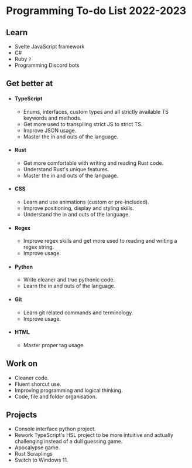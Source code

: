 # Programming To-do List 2022-2023

## Learn

- Svelte JavaScript framework
- C#
- Ruby `?`
- Programming Discord bots

## Get better at

- #### TypeScript
    - Enums, interfaces, custom types and all strictly available TS keywords and methods.
    - Get more used to transpiling strict JS to strict TS.
    - Improve JSON usage.
    - Master the in and outs of the language.
- #### Rust
    - Get more comfortable with writing and reading Rust code.
    - Understand Rust's unique features.
    - Master the in and outs of the language.
- #### CSS
    - Learn and use animations (custom or pre-included).
    - Improve positioning, display and styling skills.
    - Understand the in and outs of the language.
- #### Regex
    - Improve regex skills and get more used to reading and writing a regex string.
    - Improve usage.
- #### Python
    - Write cleaner and true pythonic code.
    - Learn the in and outs of the language.
- ####  Git
    - Learn git related commands and terminology.
    - Improve usage.
- #### HTML
    - Master proper tag usage.

## Work on

- Cleaner code.
- Fluent shorcut use.
- Improving programming and logical thinking.
- Code, file and folder organisation.

## Projects

- Console interface python project.
- Rework TypeScript's HSL project to be more intuitive and actually challenging instead of a dull guessing game.
- Apocalypse game.
- Rust Scraplings
- Switch to Windows 11.
